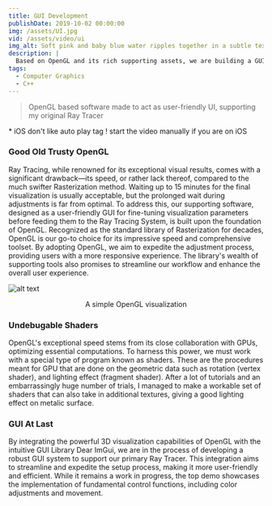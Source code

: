 ```yaml
---
title: GUI Development
publishDate: 2019-10-02 00:00:00
img: /assets/UI.jpg
vid: /assets/video/ui
img_alt: Soft pink and baby blue water ripples together in a subtle texture.
description: |
  Based on OpenGL and its rich supporting assets, we are building a GUI system for our in-house flow simulation visualizer.
tags:
  - Computer Graphics
  - C++
---
```


> OpenGL based software made to act as user-friendly UI, supporting my original Ray Tracer

\* iOS don't like auto play tag ! start the video manually if you are on iOS

### Good Old Trusty OpenGL
Ray Tracing, while renowned for its exceptional visual results, comes with a significant drawback—its speed, or rather lack thereof, compared to the much swifter Rasterization method. Waiting up to 15 minutes for the final visualization is usually acceptable, but the prolonged wait during adjustments is far from optimal. To address this, our supporting software, designed as a user-friendly GUI for fine-tuning visualization parameters before feeding them to the Ray Tracing System, is built upon the foundation of OpenGL.
Recognized as the standard library of Rasterization for decades, OpenGL is our go-to choice for its impressive speed and comprehensive toolset. By adopting OpenGL, we aim to expedite the adjustment process, providing users with a more responsive experience. The library's wealth of supporting tools also promises to streamline our workflow and enhance the overall user experience.

![alt text](/assets/UI-2.jpg)
<div align="center">
  A simple OpenGL visualization
</div>

### Undebugable Shaders
OpenGL's exceptional speed stems from its close collaboration with GPUs, optimizing essential computations. To harness this power, we must work with a special type of program known as shaders. These are the procedures meant for GPU that are done on the geometric data such as rotation (vertex shader), and lighting effect (fragment shader). After a lot of tutorials and an embarrassingly huge number of trials, I managed to make a workable set of shaders that can also take in additional textures, giving a good lighting effect on metalic surface. 

### GUI At Last
By integrating the powerful 3D visualization capabilities of OpenGL with the intuitive GUI Library Dear ImGui, we are in the process of developing a robust GUI system to support our primary Ray Tracer. This integration aims to streamline and expedite the setup process, making it more user-friendly and efficient. While it remains a work in progress, the top demo showcases the implementation of fundamental control functions, including color adjustments and movement.